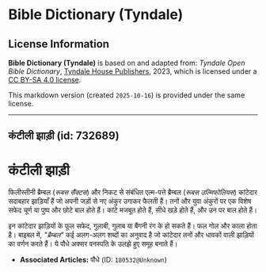 # Bible Dictionary (Tyndale)

## License Information

**Bible Dictionary (Tyndale)** is based on and adapted from: _Tyndale Open Bible Dictionary_, [Tyndale House Publishers](https://tyndaleopenresources.com/), 2023, which is licensed under a [CC BY-SA 4.0 license](https://creativecommons.org/licenses/by-sa/4.0/legalcode.en).

This markdown version (created `2025-10-16`) is provided under the same license.



--------------------------------

## कंटीली झाड़ी (id: 732689)

कंटीली झाड़ी
============

फिलीस्तीनी ब्रैम्बल (*रूबस सैंक्टस*) और निकट से संबंधित एल्म\-पत्ते ब्रैम्बल (*रूबस उल्मिफोलियस*) कांटेदार सदाबहार झाड़ियाँ हैं जो अपनी जड़ों से नए अंकुर उगाकर फैलती हैं। तनों और युवा अंकुरों पर एक विशेष सफेद चूर्ण या पुष्प और छोटे बाल होते हैं। कांटे मजबूत होते हैं, सीधे खड़े होते हैं, और उन पर बाल होते हैं।

इन कांटेदार झाड़ियों के फूल सफेद, गुलाबी, गुलाब या बैंगनी रंग के हो सकते हैं। फल गोल और काला होता है। बाइबल में, *"ब्रैम्बल"* कई अलग\-अलग शब्दों का अनुवाद है जो कांटेदार तनों और धावकों वाली झाड़ियों का वर्णन करते हैं। ये पौधे अक्सर वनस्पति के उलझे हुए समूह बनाते हैं।

* **Associated Articles:** पौधे (ID: `180532@Unknown`)

